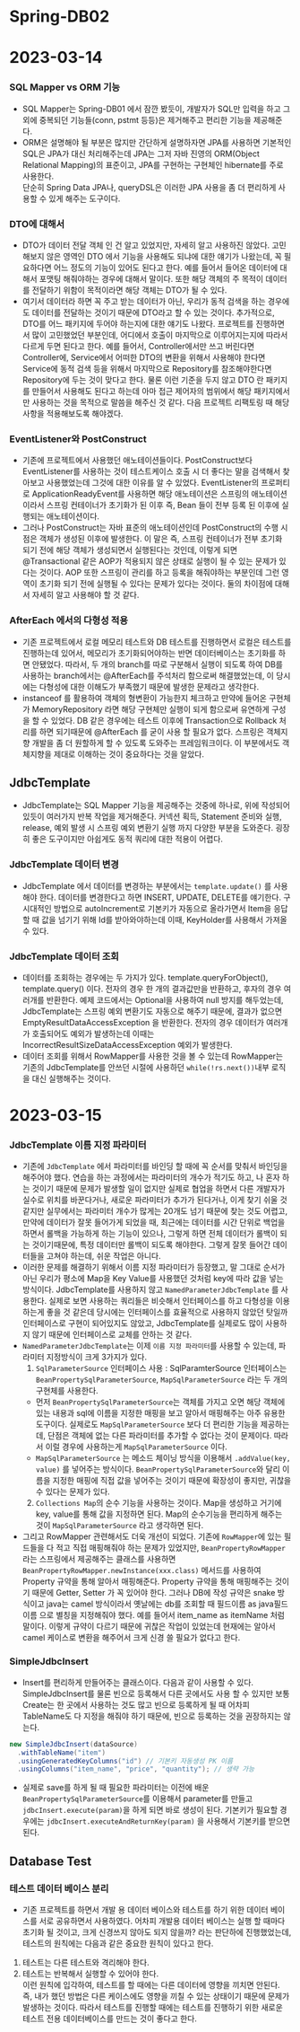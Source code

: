 # Spring-DB02

# 2023-03-14
### SQL Mapper vs ORM 기능
- SQL Mapper는 Spring-DB01 에서 잠깐 봤듯이, 개발자가 SQL만 입력을 하고 그 외에 중복되던 기능들(conn, pstmt 등등)은 제거해주고 편리한 기능을 제공해준다.
- ORM은 설명해야 될 부분은 많지만 간단하게 설명하자면 JPA를 사용하면 기본적인 SQL은 JPA가 대신 처리해주는데 JPA는 그저 자바 진영의 ORM(Object Relational Mapping)의 표준이고, JPA를 구현하는 구현체인 hibernate를 주로 사용한다.   
단순히 Spring Data JPA나, queryDSL은 이러한 JPA 사용을 좀 더 편리하게 사용할 수 있게 해주는 도구이다.

### DTO에 대해서
- DTO가 데이터 전달 객체 인 건 알고 있었지만, 자세히 알고 사용하진 않았다. 고민해보지 않은 영역인 DTO 에서 기능을 사용해도 되냐에 대한 얘기가 나왔는데, 꼭 필요하다면 어느 정도의 기능이 있어도 된다고 한다. 예를 들어서 들어온 데이터에 대해서 포맷팅 해줘야하는 경우에 대해서 말이다. 또한 해당 객체의 주 목적이 데이터를 전달하기 위함이 목적이라면 해당 객체는 DTO가 될 수 있다.   
- 여기서 데이터라 하면 꼭 주고 받는 데이터가 아닌, 우리가 동적 검색을 하는 경우에도 데이터를 전달하는 것이기 때문에 DTO라고 할 수 있는 것이다. 추가적으로, DTO를 어느 패키지에 두어야 하는지에 대한 얘기도 나왔다. 프로젝트를 진행하면서 많이 고민했었던 부분인데, 어디에서 호출이 마지막으로 이루어지는지에 따라서 다르게 두면 된다고 한다. 예를 들어서, Controller에서만 쓰고 버린다면 Controller에, Service에서 어떠한 DTO의 변환을 위해서 사용해야 한다면 Service에 동적 검색 등을 위해서 마지막으로 Repository를 참조해야한다면 Repository에 두는 것이 맞다고 한다. 물론 이런 기준을 두지 않고 DTO 란 패키지를 만들어서 사용해도 된다고 하는데 아마 접근 제어자의 범위에서 해당 패키지에서만 사용하는 것을 목적으로 말씀을 해주신 것 같다. 다음 프로젝트 리팩토링 때 해당 사항을 적용해보도록 해야겠다. 

### EventListener와 PostConstruct
- 기존에 프로젝트에서 사용했던 애노테이션들이다. PostConstruct보다 EventListener를 사용하는 것이 테스트케이스 호출 시 더 좋다는 말을 검색해서 찾아보고 사용했었는데 그것에 대한 이유를 알 수 있었다. EventListener의 프로퍼티로 ApplicationReadyEvent를 사용하면 해당 애노테이션은 스프링의 애노테이션이라서 스프링 컨테이너가 초기화가 된 이후 즉, Bean 들이 전부 등록 된 이후에 실행되는 애노테이션이다.   
- 그러나 PostConstruct는 자바 표준의 애노테이션인데 PostConstruct의 수행 시점은 객체가 생성된 이후에 발생한다. 이 말은 즉, 스프링 컨테이너가 전부 초기화 되기 전에 해당 객체가 생성되면서 실행된다는 것인데, 이렇게 되면 @Transactional 같은 AOP가 적용되지 않은 상태로 실행이 될 수 있는 문제가 있다는 것이다. AOP 또한 스프링이 관리를 하고 등록을 해줘야하는 부분인데 그런 영역이 초기화 되기 전에 실행될 수 있다는 문제가 있다는 것이다. 둘의 차이점에 대해서 자세히 알고 사용해야 할 것 같다.

### AfterEach 에서의 다형성 적용
- 기존 프로젝트에서 로컬 메모리 테스트와 DB 테스트를 진행하면서 로컬은 테스트를 진행하는데 있어서, 메모리가 초기화되어야하는 반면 데이터베이스는 초기화를 하면 안됐었다. 따라서, 두 개의 branch를 따로 구분해서 실행이 되도록 하여 DB를 사용하는 branch에서는 @AfterEach를 주석처리 함으로써 해결했었는데, 이 당시에는 다형성에 대한 이해도가 부족했기 때문에 발생한 문제라고 생각한다.   
- instanceof 를 활용하여 객체의 형변환이 가능한지 체크하고 만약에 들어온 구현체가 MemoryRepository 라면 해당 구현체만 실행이 되게 함으로써 유연하게 구성을 할 수 있었다. DB 같은 경우에는 테스트 이후에 Transaction으로 Rollback 처리를 하면 되기때문에 @AfterEach 를 굳이 사용 할 필요가 없다. 스프링은 객체지향 개발을 좀 더 원할하게 할 수 있도록 도와주는 프레임워크이다. 이 부분에서도 객체지향을 제대로 이해하는 것이 중요하다는 것을 알았다.

## JdbcTemplate
- JdbcTemplate는 SQL Mapper 기능을 제공해주는 것중에 하나로, 위에 작성되어있듯이 여러가지 반복 작업을 제거해준다. 커넥션 획득, Statement 준비와 실행, release, 예외 발생 시 스프링 예외 변환기 실행 까지 다양한 부분을 도와준다. 굉장히 좋은 도구이지만 아쉽게도 동적 쿼리에 대한 적용이 어렵다.

### JdbcTemplate 데이터 변경
- JdbcTemplate 에서 데이터를 변경하는 부분에서는 `template.update()` 를 사용해야 한다. 데이터를 변경한다고 하면 INSERT, UPDATE, DELETE를 얘기한다. 구시대적인 방법으로 autoIncrement로 기본키가 자동으로 올라가면서 Item을 응답할 때 값을 넘기기 위해 Id를 받아와야하는데 이때, KeyHolder를 사용해서 가져올 수 있다.

### JdbcTemplate 데이터 조회
- 데이터를 조회하는 경우에는 두 가지가 있다. template.queryForObject(), template.query() 이다. 전자의 경우 한 개의 결과값만을 반환하고, 후자의 경우 여러개를 반환한다. 예제 코드에서는 Optional을 사용하여 null 방지를 해두었는데, JdbcTemplate는 스프링 예외 변환기도 자동으로 해주기 때문에, 결과가 없으면 EmptyResultDataAccessException 을 반환한다. 전자의 경우 데이터가 여러개가 호출되어도 예외가 발생하는데 이때는 IncorrectResultSizeDataAccessException 예외가 발생한다.
- 데이터 조회를 위해서 RowMapper를 사용한 것을 볼 수 있는데 RowMapper는 기존의 JdbcTemplate를 안쓰던 시절에 사용하던 `while(!rs.next())`내부 로직을 대신 실행해주는 것이다.

# 2023-03-15
### JdbcTemplate 이름 지정 파라미터
- 기존에 `JdbcTemplate` 에서 파라미터를 바인딩 할 때에 꼭 순서를 맞춰서 바인딩을 해주어야 했다. 연습을 하는 과정에서는 파라미터의 개수가 적기도 하고, 나 혼자 하는 것이기 때문에 문제가 발생할 일이 없지만 실제로 협업을 하면서 다른 개발자가 실수로 위치를 바꾼다거나, 새로운 파라미터가 추가가 된다거나, 이게 찾기 쉬울 것 같지만 실무에서는 파라미터 개수가 많게는 20개도 넘기 때문에 찾는 것도 어렵고, 만약에 데이터가 잘못 들어가게 되었을 때, 최근에는 데이터를 시간 단위로 백업을 하면서 롤백을 가능하게 하는 기능이 있으나, 그렇게 하면 전체 데이터가 롤백이 되는 것이기때문에, 특정 데이터만 롤백이 되도록 해야한다. 그렇게 잘못 들어간 데이터들을 고쳐야 하는데, 쉬운 작업은 아니다.
- 이러한 문제를 해결하기 위해서 이름 지정 파라미터가 등장했고, 말 그대로 순서가 아닌 우리가 평소에 Map을 Key Value를 사용했던 것처럼 key에 따라 값을 넣는 방식이다. JdbcTemplate를 사용하지 않고 `NamedParameterJdbcTemplate` 를 사용한다. 실제로 보면 사용하는 쿼리들은 비슷해서 인터페이스를 하고 다형성을 이용하는게 좋을 것 같은데 당시에는 인터페이스를 효율적으로 사용하지 않았던 탓일까 인터페이스로 구현이 되어있지도 않았고, JdbcTemplate를 실제로도 많이 사용하지 않기 때문에 인터페이스로 교체를 안하는 것 같다.
- `NamedParameterJdbcTemplate`는 이제 `이름 지정 파라미터`를 사용할 수 있는데, 파라미터 지정방식이 크게 3가지가 있다.
  1. `SqlParameterSource` 인터페이스 사용 : SqlParamterSource 인터페이스는 `BeanPropertySqlParameterSource`, `MapSqlParameterSource` 라는 두 개의 구현체를 사용한다.
    - 먼저 `BeanPropertySqlParameterSource`는 객체를 가지고 오면 해당 객체에 있는 내용과 sql에 이름을 지정한 매핑을 보고 알아서 매핑해주는 아주 유용한 도구이다. 실제로도 `MapSqlParameterSource` 보다 더 편리한 기능을 제공하는데, 단점은 객체에 없는 다른 파라미터를 추가할 수 없다는 것이 문제이다. 따라서 이럴 경우에 사용하는게 `MapSqlParameterSource` 이다.
    - `MapSqlParameterSource` 는 메소드 체이닝 방식을 이용해서 `.addValue(key, value)` 를 넣어주는 방식이다. `BeanPropertySqlParameterSource`와 달리 이름을 지정한 매핑에 직접 값을 넣어주는 것이기 때문에 확장성이 좋지만, 귀찮을 수 있다는 문제가 있다.
  2. `Collections Map`의 순수 기능을 사용하는 것이다. Map을 생성하고 거기에 key, value를 통해 값을 지정하면 된다. Map의 순수기능을 편리하게 해주는 것이 `MapSqlParameterSource` 라고 생각하면 된다.
- 그리고 RowMapper 관련해서도 더욱 개선이 되었다. 기존에 `RowMapper`에 있는 필드들을 다 적고 직접 매핑해줘야 하는 문제가 있었지만, `BeanPropertyRowMapper` 라는 스프링에서 제공해주는 클래스를 사용하면 `BeanPropertyRowMapper.newInstance(xxx.class)` 메서드를 사용하여 Property 규약을 통해 알아서 매핑해준다. Property 규약을 통해 매핑해주는 것이기 때문에 Getter, Setter 가 꼭 있어야 한다. 그러나 DB에 작성 규약은 snake 방식이고 java는 camel 방식이라서 옛날에는 db를 조회할 때 필드이름 as java필드이름 으로 별칭을 지정해줘야 했다. 예를 들어서 item_name as itemName 처럼 말이다. 이렇게 규약이 다르기 때문에 귀찮은 작업이 있었는데 현재에는 알아서 camel 케이스로 변환을 해주어서 크게 신경 쓸 필요가 없다고 한다. 

### SimpleJdbcInsert
- Insert를 편리하게 만들어주는 클래스이다. 다음과 같이 사용할 수 있다. SimpleJdbcInsert를 물론 빈으로 등록해서 다른 곳에서도 사용 할 수 있지만 보통 Create는 한 곳에서 사용하는 것도 많고 빈으로 등록하게 될 때 어차피 TableName도 다 지정을 해줘야 하기 때문에, 빈으로 등록하는 것을 권장하지는 않는다. 
```java
new SimpleJdbcInsert(dataSource)
  .withTableName("item")
  .usingGeneratedKeyColumns("id") // 기본키 자동생성 PK 이름
  .usingColumns("item_name", "price", "quantity"); // 생략 가능
```
- 실제로 save를 하게 될 때 필요한 파라미터는 이전에 배운 `BeanPropertySqlParameterSource`를 이용해서 parameter를 만들고 `jdbcInsert.execute(param)`을 하게 되면 바로 생성이 된다. 기본키가 필요할 경우에는 `jdbcInsert.executeAndReturnKey(param)` 을 사용해서 기본키를 받으면 된다.

## Database Test

### 테스트 데이터 베이스 분리
- 기존 프로젝트를 하면서 개발 용 데이터 베이스와 테스트를 하기 위한 데이터 베이스를 서로 공유하면서 사용하였다. 어차피 개발용 데이터 베이스는 실행 할 때마다 초기화 될 것이고, 크게 신경쓰지 않아도 되지 않을까? 라는 판단하에 진행했었는데, 테스트의 원칙에는 다음과 같은 중요한 원칙이 있다고 한다.
1. 테스트는 다른 테스트와 격리해야 한다.
2. 테스트는 반복해서 실행할 수 있어야 한다.   
이런 원칙에 입각하여, 테스트를 할 때에는 다른 데이터에 영향을 끼치면 안된다. 즉, 내가 했던 방법은 다른 케이스에도 영향을 끼칠 수 있는 상태이기 때문에 문제가 발생하는 것이다. 따라서 테스트를 진행할 때에는 테스트를 진행하기 위한 새로운 테스트 전용 데이터베이스를 만드는 것이 좋다고 한다.


